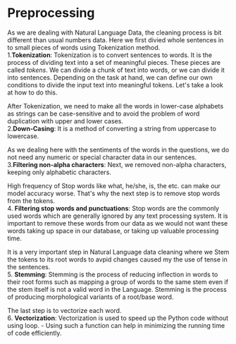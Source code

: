 # Preprocessing

As we are dealing with Natural Language Data, the cleaning process is bit different than usual numbers data. Here we first divied whole sentences in to small pieces of words using Tokenization method.   
1.**Tokenization**: Tokenization is to convert sentences to words. It is the process of dividing text into a set of meaningful pieces. These pieces are called *tokens*. We can divide a chunk of text into words, or we can divide it into sentences. Depending on the task at hand, we can define our own conditions to divide the input text into meaningful tokens. Let's take a look at how to do this.

After Tokenization, we need to make all the words in lower-case alphabets as strings can be case-sensitive and to avoid the problem of word duplication with upper and lower cases.  
2.**Down-Casing**: It is a method of converting a string from uppercase to lowercase. 

As we dealing here with the sentiments of the words in the questions, we do not need any numeric or special character data in our sentences.   
3.**Filtering non-alpha characters**:  Next, we removed non-alpha characters, keeping only alphabetic characters.

High frequency of Stop words like what, he/she, is, the etc. can make our model accuracy worse. That's why the next step is to remove stop words from the tokens.  
4. **Filtering stop words and punctuations**: Stop words are the commonly used words which are generally ignored by any text processing system. It is important to remove these words from our data as we would not want these words taking up space in our database, or taking up valuable processing time.

It is a very important step in Natural Language data cleaning where we Stem the tokens to its root words to avpid changes caused my the use of tense in the sentences.  
5. **Stemming**: Stemming is the process of reducing inflection in words to their root forms such as mapping a group of words to the same stem even if the stem itself is not a valid word in the Language. Stemming is the process of producing morphological variants of a root/base word. 

The last step is to vectorize each word.  
6. **Vectorization**: Vectorization is used to speed up the Python code without using loop.  - Using such a function can help in minimizing the running time of code efficiently.
